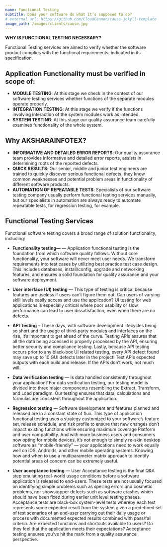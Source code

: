 ```yaml
---
name: Functional Testing
subtitle: Does your software do what it’s supposed to do?
# external_url: https://github.com/CloudCannon/cause-jekyll-template
image_path: /images/clients/cause.jpg
---
```


**WHY IS FUNCTIONAL TESTING NECESSARY?**

Functional Testing services are aimed to verify whether the software product complies with the functional requirements. indicated in its specification.

## Application Functionality must be verified in scope of:

* **MODULE TESTING**: At this stage we check in the context of our software testing services whether functions of the separate modules operate properly.
* **INTEGRATION TESTING**: At this stage we verify if the functions involving interaction of the system modules work as intended.
* **SYSTEM TESTING**: At this stage our quality assurance team carefully examines functionality of the whole system.

## Why AKSHARAINFOTEX?

* **INFORMATIVE AND DETAILED ERROR REPORTS**: Our quality assurance team provides informative and detailed error reports, assists in determining roots of the reported defects.
* **QUICK RESULTS**: Our senior, middle and junior test engineers are trained to quickly discover serious functional defects, they know common weaknesses and potential  problem areas in functionality of different software products.
* **AUTOMATION OF REPEATABLE TESTS**: Specialists of our software testing company usually perform functional testing services manually, but our specialists in automation are always ready to automate repeatable tests, for regression testing, for example.

## Functional Testing Services

Functional software testing covers a broad range of solution functionality, including:

* **Functionality testing—** — Application functional testing is the foundation from which software quality follows. Without core functionality, your software will never meet user needs. We transform requirements into test cases by utilizing best practice test case design. This includes databases, install/config, upgrade and networking features, and ensures a solid foundation for quality assurance and your software deployment.

* **User interface (UI) testing** — This type of testing is critical because features are useless if users can’t figure them out. Can users of varying skill levels easily access and use the application? UI testing for web applications is especially critical where poor usability or slow performance can lead to user dissatisfaction, even when there are no defects.

* **API Testing** – These days, with software development lifecycles being so short and the usage of third-party modules and interfaces on the rise, it’s important to get ahead of the curve. Testing APIs assures that all the data being accessed is properly processed by the API, ensuring better security and compliance testing. Lastly, because API testing occurs prior to any black-box UI related testing, every API defect found may save up to 10 GUI defects later in the project! Test APIs expected outputs with each build and release. If the APIs don’t work, not much will.

* **Data verification testing** — Is data handled consistently throughout your application? For data verification testing, our testing model is divided into three major components resembling the Extract, Transform, and Load paradigm. Our testing ensures that data, calculations and formulas are consistent throughout the application.

* **Regression testing** — Software development and features planned and released are in a constant state of flux. This type of application functional testing uses a strategy customized to your software’s feature set, release schedule, and risk profile to ensure that new changes don’t impact existing functions while ensuring maximum coverage Platform and user compatibility. And with more business users and consumers now opting for mobile devices, it’s not enough to simply re-skin desktop software as “mobile-friendly” — your applications need to work equally well on iOS, Androids, and other mobile operating systems. Knowing how and when to use a multiparameter matrix approach to identify potential areas of concern can be extremely useful.

* **User acceptance testing** — User Acceptance testing is the final Q&A step emulating real-world usage conditions before a software application is released to end-users. These tests are not usually focused on identifying simple problems such as spelling errors and cosmetic problems, nor showstopper defects such as software crashes which should have been fixed during earlier unit level testing phases. Acceptance tests are black-box system-level tests whereby each test represents some expected result from the system given a predefined set of test scenarios of an end-user carrying out their daily usage or process with documented expected results combined with pass/fail criteria. Are expected functions and shortcuts available to users? Do they feel that the application meets their expectations? Acceptance testing ensures you’ve hit the mark from a quality assurance perspective.

